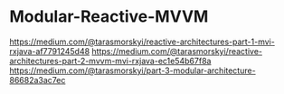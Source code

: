 # Modular-Reactive-MVVM
https://medium.com/@tarasmorskyi/reactive-architectures-part-1-mvi-rxjava-af7791245d48
https://medium.com/@tarasmorskyi/reactive-architectures-part-2-mvvm-mvi-rxjava-ec1e54b67f8a
https://medium.com/@tarasmorskyi/part-3-modular-architecture-86682a3ac7ec
